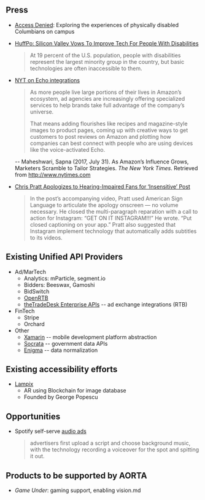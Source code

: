 ## Press

* [Access Denied]( http://features.columbiaspectator.com/eye/2015/02/25/access-denied/ ):
  Exploring the experiences of physically disabled Columbians on campus

* [HuffPo: Silicon Valley Vows To Improve Tech For People With Disabilities]( http://www.huffingtonpost.com/entry/silicon-valley-accessibility-people-with-disabilities_us_55b23b15e4b0224d8831d789 )

  > At 19 percent of the U.S. population, people with disabilities represent
  > the largest minority group in the country, but basic technologies are often
  > inaccessible to them. 

* [NYT on Echo integrations]( https://www.nytimes.com/2017/07/31/business/media/amazon-advertising.html )

  > As more people live large portions of their lives in Amazon’s ecosystem, ad
  > agencies are increasingly offering specialized services to help brands take
  > full advantage of the company’s universe.
  >
  > That means adding flourishes like recipes and magazine-style images to
  > product pages, coming up with creative ways to get customers to post
  > reviews on Amazon and plotting how companies can best connect with people
  > who are using devices like the voice-activated Echo.

  -- Maheshwari, Sapna (2017, July 31).
     As Amazon’s Influence Grows, Marketers Scramble to Tailor Strategies.
     _The New York Times_.
     Retrieved from http://www.nytimes.com

* [Chris Pratt Apologizes to Hearing-Impaired Fans for ‘Insensitive’ Post]( http://variety.com/2017/film/news/chris-pratt-apology-hearing-impaired-facebook-1202409513/ )

  > In the post’s accompanying video, Pratt used American Sign Language to
  > articulate the apology onscreen — no volume necessary. He closed the
  > multi-paragraph reparation with a call to action for Instagram: “GET ON IT
  > INSTAGRAM!!!” He wrote. “Put closed captioning on your app.” Pratt also
  > suggested that Instagram implement technology that automatically adds
  > subtitles to its videos.

## Existing Unified API Providers

* Ad/MarTech
  - Analytics: mParticle, segment.io
  - Bidders: Beeswax, Gamoshi
  - BidSwitch
  - [OpenRTB][]
  - [theTradeDesk Enterprise APIs][] -- ad exchange integrations (RTB)
* FinTech
  - Stripe
  - Orchard
* Other
  - [Xamarin][] -- mobile development platform abstraction
  - [Socrata][] -- government data APIs
  - [Enigma][] -- data normalization



[OpenRTB]: https://www.iab.com/guidelines/real-time-bidding-rtb-project/
[Xamarin]: https://www.xamarin.com/platform
[theTradeDesk Enterprise APIs]: https://www.thetradedesk.com/products/enterprise-apis?gclid=Cj0KCQjwgIPOBRDnARIsAHA1X3R0mfV3mvt2ijyCHXQ7EVHbRccNKc9-fCCk9oqcN1YQJQ42VQxSYbMaAlDsEALw_wcB
[Socrata]: https://socrata.com/?gclid=Cj0KCQjwgIPOBRDnARIsAHA1X3So3EjDQWKet_0B6PESqpTVFJvVnpAMUpJmSvYBv5LyQKwpGbhLk6UaAm5pEALw_wcB
[Enigma]: https://www.enigma.com/solutions

## Existing accessibility efforts

* [Lampix]( https://lampix.co/index.html )
  - AR using Blockchain for image database
  - Founded by George Popescu

## Opportunities

* Spotify self-serve [audio ads](
  http://www.adweek.com/digital/brands-can-now-reward-pandora-users-with-song-replays-if-they-watch-their-video-ads/
  )

  > advertisers first upload a script and choose background music, with the technology recording a voiceover for the spot and spitting it out. 

## Products to be supported by AORTA

* *Game Under*: gaming support, enabling vision.md

